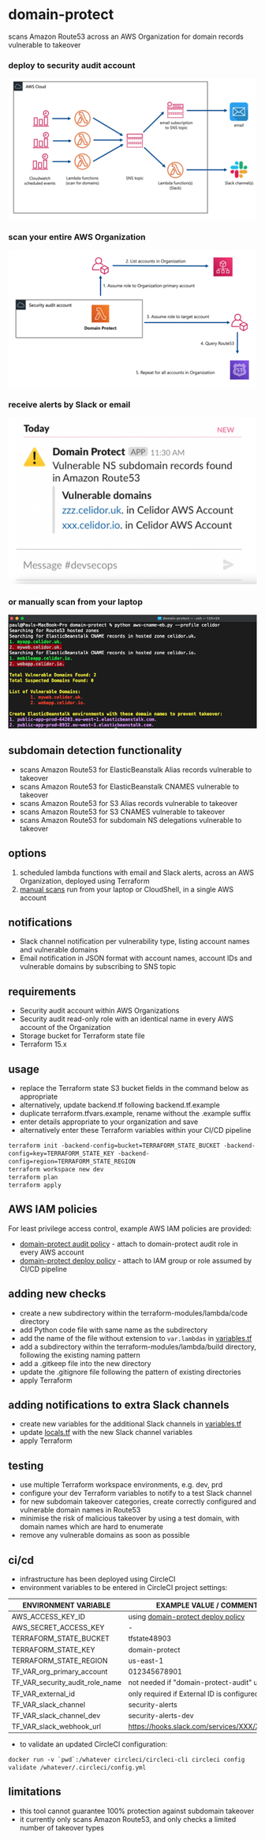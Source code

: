 # domain-protect
scans Amazon Route53 across an AWS Organization for domain records vulnerable to takeover

### deploy to security audit account

![Alt text](domain-protect.png?raw=true "Domain Protect architecture")

### scan your entire AWS Organization

![Alt text](multi-account.png?raw=true "Multi account setup")

### receive alerts by Slack or email

![Alt text](slack-ns.png?raw=true "Slack notification")

### or manually scan from your laptop

![Alt text](vulnerable-eb-cnames.png?raw=true "Detect vulnerable ElasticBeanstalk CNAMEs")

## subdomain detection functionality
* scans Amazon Route53 for ElasticBeanstalk Alias records vulnerable to takeover
* scans Amazon Route53 for ElasticBeanstalk CNAMES vulnerable to takeover
* scans Amazon Route53 for S3 Alias records vulnerable to takeover
* scans Amazon Route53 for S3 CNAMES vulnerable to takeover
* scans Amazon Route53 for subdomain NS delegations vulnerable to takeover

## options
1. scheduled lambda functions with email and Slack alerts, across an AWS Organization, deployed using Terraform
2. [manual scans](manual-scans/README.md) run from your laptop or CloudShell, in a single AWS account

## notifications
* Slack channel notification per vulnerability type, listing account names and vulnerable domains
* Email notification in JSON format with account names, account IDs and vulnerable domains by subscribing to SNS topic

## requirements
* Security audit account within AWS Organizations
* Security audit read-only role with an identical name in every AWS account of the Organization
* Storage bucket for Terraform state file
* Terraform 15.x

## usage
* replace the Terraform state S3 bucket fields in the command below as appropriate
* alternatively, update backend.tf following backend.tf.example
* duplicate terraform.tfvars.example, rename without the .example suffix
* enter details appropriate to your organization and save
* alternatively enter these Terraform variables within your CI/CD pipeline

```
terraform init -backend-config=bucket=TERRAFORM_STATE_BUCKET -backend-config=key=TERRAFORM_STATE_KEY -backend-config=region=TERRAFORM_STATE_REGION
terraform workspace new dev
terraform plan
terraform apply
```

## AWS IAM policies
For least privilege access control, example AWS IAM policies are provided:
* [domain-protect audit policy](aws-iam-policies/domain-protect-audit.json) - attach to domain-protect audit role in every AWS account
* [domain-protect deploy policy](aws-iam-policies/domain-protect-deploy.json) - attach to IAM group or role assumed by CI/CD pipeline

## adding new checks
* create a new subdirectory within the terraform-modules/lambda/code directory
* add Python code file with same name as the subdirectory
* add the name of the file without extension to ```var.lambdas``` in [variables.tf](variables.tf)
* add a subdirectory within the terraform-modules/lambda/build directory, following the existing naming pattern
* add a .gitkeep file into the new directory
* update the .gitignore file following the pattern of existing directories  
* apply Terraform

## adding notifications to extra Slack channels
* create new variables for the additional Slack channels in [variables.tf](variables.tf)
* update [locals.tf](locals.tf) with the new Slack channel variables
* apply Terraform

## testing
* use multiple Terraform workspace environments, e.g. dev, prd
* configure your dev Terraform variables to notify to a test Slack channel
* for new subdomain takeover categories, create correctly configured and vulnerable domain names in Route53
* minimise the risk of malicious takeover by using a test domain, with domain names which are hard to enumerate
* remove any vulnerable domains as soon as possible

## ci/cd
* infrastructure has been deployed using CircleCI
* environment variables to be entered in CircleCI project settings:

| ENVIRONMENT VARIABLE            | EXAMPLE VALUE / COMMENT                      |
| ------------------------------- | ---------------------------------------------|
| AWS_ACCESS_KEY_ID               | using [domain-protect deploy policy](aws-iam-policies/domain-protect-deploy.json)|
| AWS_SECRET_ACCESS_KEY           | -                                            |
| TERRAFORM_STATE_BUCKET          | tfstate48903                                 |
| TERRAFORM_STATE_KEY             | domain-protect                               |
| TERRAFORM_STATE_REGION          | us-east-1                                    |  
| TF_VAR_org_primary_account      | 012345678901                                 | 
| TF_VAR_security_audit_role_name | not needed if "domain-protect-audit" used    |
| TF_VAR_external_id              | only required if External ID is configured   |
| TF_VAR_slack_channel            | security-alerts                              |
| TF_VAR_slack_channel_dev        | security-alerts-dev                          |
| TF_VAR_slack_webhook_url        | https://hooks.slack.com/services/XXX/XXX/XXX | 

* to validate an updated CircleCI configuration:
```
docker run -v `pwd`:/whatever circleci/circleci-cli circleci config validate /whatever/.circleci/config.yml
```

## limitations
* this tool cannot guarantee 100% protection against subdomain takeover
* it currently only scans Amazon Route53, and only checks a limited number of takeover types